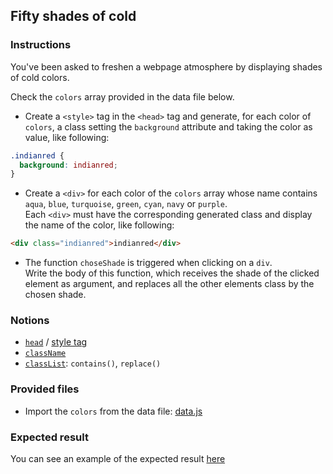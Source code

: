 ## Fifty shades of cold

### Instructions

You've been asked to freshen a webpage atmosphere by displaying shades of cold colors.

Check the `colors` array provided in the data file below.

- Create a `<style>` tag in the `<head>` tag and generate, for each color of `colors`, a class setting the `background` attribute and taking the color as value, like following:

```css
.indianred {
  background: indianred;
}
```

- Create a `<div>` for each color of the `colors` array whose name contains `aqua`, `blue`, `turquoise`, `green`, `cyan`, `navy` or `purple`.\
  Each `<div>` must have the corresponding generated class and display the name of the color, like following:

```html
<div class="indianred">indianred</div>
```

- The function `choseShade` is triggered when clicking on a `div`.\
  Write the body of this function, which receives the shade of the clicked element as argument, and replaces all the other elements class by the chosen shade.

### Notions

- [`head`](https://developer.mozilla.org/en-US/docs/Web/API/Document/head) / [style tag](https://developer.mozilla.org/en-US/docs/Web/HTML/Element/style)
- [`className`](https://developer.mozilla.org/en-US/docs/Web/API/Element/className)
- [`classList`](https://developer.mozilla.org/en-US/docs/Web/API/Element/classList): `contains()`, `replace()`

### Provided files

- Import the `colors` from the data file: [data.js](./data.js)

### Expected result

You can see an example of the expected result [here](https://youtu.be/a-3JDEvW-Qg)
